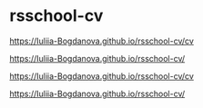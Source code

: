 # rsschool-cv  


https://Iuliia-Bogdanova.github.io/rsschool-cv/cv  

https://Iuliia-Bogdanova.github.io/rsschool-cv/  


https://Iuliia-Bogdanova.github.io/rsschool-cv/cv  

https://Iuliia-Bogdanova.github.io/rsschool-cv/ 